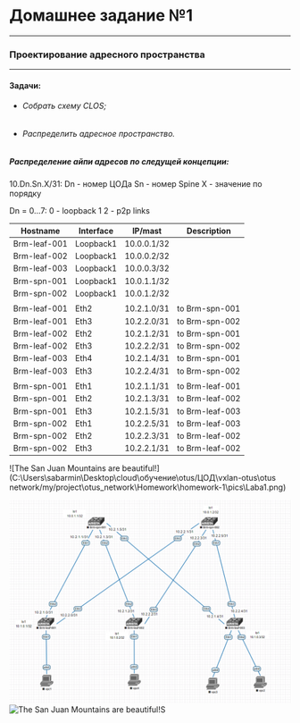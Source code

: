 # Домашнее задание №1
-------
### Проектирование адресного пространства
-------

#### Задачи:
- ###### Собрать схему CLOS;
- ###### Распределить адресное пространство.

##### Распределение айпи адресов по следущей концепции:
10.Dn.Sn.X/31:
Dn - номер ЦОДа
Sn - номер Spine
X  - значение по порядку

Dn = 0...7:
0 - loopback 1
2 - p2p links
 
| Hostname      | Interface | IP/mast     | Description     |
| ------------- | --------- | ----------- | --------------- |
|  Brm-leaf-001 | Loopback1 | 10.0.0.1/32 |                 |
|  Brm-leaf-002 | Loopback1 | 10.0.0.2/32 |                 |
|  Brm-leaf-003 | Loopback1 | 10.0.0.3/32 |                 |
|  Brm-spn-001  | Loopback1 | 10.0.1.1/32 |                 |
|  Brm-spn-002  | Loopback1 | 10.0.1.2/32 |                 |
|               |           |             |                 |
|  Brm-leaf-001 | Eth2      | 10.2.1.0/31 | to Brm-spn-001  |
|  Brm-leaf-001 | Eth3      | 10.2.2.0/31 | to Brm-spn-002  |
|  Brm-leaf-002 | Eth2      | 10.2.1.2/31 | to Brm-spn-001  |
|  Brm-leaf-002 | Eth3      | 10.2.2.2/31 | to Brm-spn-002  |
|  Brm-leaf-003 | Eth4      | 10.2.1.4/31 | to Brm-spn-001  |
|  Brm-leaf-003 | Eth3      | 10.2.2.4/31 | to Brm-spn-002  |
|               |           |             |                 |
|  Brm-spn-001  | Eth1      | 10.2.1.1/31 | to Brm-leaf-001 |
|  Brm-spn-001  | Eth2      | 10.2.1.3/31 | to Brm-leaf-002 |
|  Brm-spn-001  | Eth3      | 10.2.1.5/31 | to Brm-leaf-003 |
|  Brm-spn-002  | Eth1      | 10.2.2.5/31 | to Brm-leaf-003 |
|  Brm-spn-002  | Eth2      | 10.2.2.3/31 | to Brm-leaf-002 |
|  Brm-spn-002  | Eth3      | 10.2.2.1/31 | to Brm-leaf-002 |


![The San Juan Mountains are beautiful!](C:\Users\sabarmin\Desktop\cloud\обучение\otus/ЦОД\vxlan-otus\otus network/my/project\otus_network\Homework\homework-1\pics\Laba1.png)

![The San Juan Mountains are beautiful!](Homework\homework-1\pics\Laba1.png)
![The San Juan Mountains are beautiful!](C:\Users\sabarmin\Desktop\cloud\обучение\otus%ЦОД\vxlan-otus\otus%network%my%project\otus_network\Homework\homework-1\pics\Laba1.png)S



